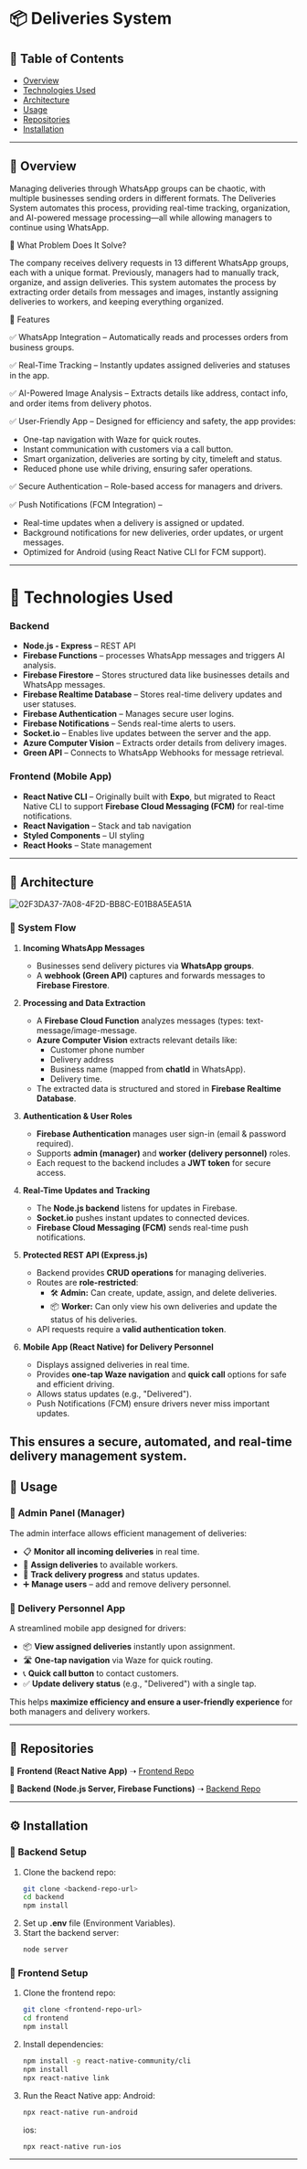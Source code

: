 # 📦 Deliveries System

## 📌 Table of Contents
- [Overview](#-overview)
- [Technologies Used](#-technologies-used)
- [Architecture](#-architecture)
- [Usage](#-usage)
- [Repositories](#-repositories)
- [Installation](#-installation)

---

## 📌 Overview

Managing deliveries through WhatsApp groups can be chaotic, with multiple businesses sending orders in different formats. The Deliveries System automates this process, providing real-time tracking, organization, and AI-powered message processing—all while allowing managers to continue using WhatsApp.

🔹 What Problem Does It Solve?

The company receives delivery requests in 13 different WhatsApp groups, each with a unique format. Previously, managers had to manually track, organize, and assign deliveries. This system automates the process by extracting order details from messages and images, instantly assigning deliveries to workers, and keeping everything organized.

🔹 Features

✅ WhatsApp Integration – Automatically reads and processes orders from business groups.

✅ Real-Time Tracking – Instantly updates assigned deliveries and statuses in the app.

✅ AI-Powered Image Analysis – Extracts details like address, contact info, and order items from delivery photos.

✅ User-Friendly App – Designed for efficiency and safety, the app provides:

- One-tap navigation with Waze for quick routes.
- Instant communication with customers via a call button.
- Smart organization, deliveries are sorting by city, timeleft and status.
- Reduced phone use while driving, ensuring safer operations.

✅ Secure Authentication – Role-based access for managers and drivers.

✅ Push Notifications (FCM Integration) –

- Real-time updates when a delivery is assigned or updated.
- Background notifications for new deliveries, order updates, or urgent messages.
- Optimized for Android (using React Native CLI for FCM support).


---

# 📌 Technologies Used

### Backend
- **Node.js - Express** – REST API
- **Firebase Functions** – processes WhatsApp messages and triggers AI analysis.
- **Firebase Firestore** – Stores structured data like businesses details and WhatsApp messages.
- **Firebase Realtime Database** – Stores real-time delivery updates and user statuses.
- **Firebase Authentication** – Manages secure user logins.
- **Firebase Notifications** – Sends real-time alerts to users.
- **Socket.io** – Enables live updates between the server and the app.
- **Azure Computer Vision** – Extracts order details from delivery images.
- **Green API** – Connects to WhatsApp Webhooks for message retrieval.

### Frontend (Mobile App)
- **React Native CLI** – Originally built with **Expo**, but migrated to React Native CLI to support **Firebase Cloud Messaging (FCM)** for real-time notifications.
- **React Navigation** – Stack and tab navigation
- **Styled Components** – UI styling
- **React Hooks** – State management



---

## 📌 Architecture

![02F3DA37-7A08-4F2D-BB8C-E01B8A5EA51A](https://github.com/user-attachments/assets/4bcaa6f7-bea2-4ed2-80b9-0e4193a3aabd)

### 🔹 System Flow  

1. **Incoming WhatsApp Messages**  
   - Businesses send delivery pictures via **WhatsApp groups**.  
   - A **webhook (Green API)** captures and forwards messages to **Firebase Firestore**.  

2. **Processing and Data Extraction**  
   - A **Firebase Cloud Function** analyzes messages (types: text-message/image-message.  
   - **Azure Computer Vision** extracts relevant details like:  
     - Customer phone number  
     - Delivery address  
     - Business name (mapped from **chatId** in WhatsApp).  
     - Delivery time.  
   - The extracted data is structured and stored in **Firebase Realtime Database**.  

3. **Authentication & User Roles**  
   - **Firebase Authentication** manages user sign-in (email & password required).  
   - Supports **admin (manager)** and **worker (delivery personnel)** roles.  
   - Each request to the backend includes a **JWT token** for secure access.  

4. **Real-Time Updates and Tracking**  
   - The **Node.js backend** listens for updates in Firebase.  
   - **Socket.io** pushes instant updates to connected devices.
   - **Firebase Cloud Messaging (FCM)** sends real-time push notifications.

5. **Protected REST API (Express.js)**  
   - Backend provides **CRUD operations** for managing deliveries.  
   - Routes are **role-restricted**:  
     - 🛠 **Admin:** Can create, update, assign, and delete deliveries.  
     - 📦 **Worker:** Can only view his own deliveries and update the status of his deliveries.  
   - API requests require a **valid authentication token**.  

6. **Mobile App (React Native) for Delivery Personnel**  
   - Displays assigned deliveries in real time.  
   - Provides **one-tap Waze navigation** and **quick call** options for safe and efficient driving.  
   - Allows status updates (e.g., "Delivered").
   - Push Notifications (FCM) ensure drivers never miss important updates. 

This ensures a secure, automated, and real-time delivery management system.  
---


## 📌 Usage  

### 🔹 Admin Panel (Manager)  
The admin interface allows efficient management of deliveries:  
- 📋 **Monitor all incoming deliveries** in real time.  
- 👤 **Assign deliveries** to available workers.  
- 🚚 **Track delivery progress** and status updates.  
- ➕ **Manage users** – add and remove delivery personnel.  

### 🔹 Delivery Personnel App  
A streamlined mobile app designed for drivers:  
- 📦 **View assigned deliveries** instantly upon assignment.  
- 🛣 **One-tap navigation** via Waze for quick routing.  
- 📞 **Quick call button** to contact customers.  
- ✅ **Update delivery status** (e.g., "Delivered") with a single tap.  

This helps **maximize efficiency and ensure a user-friendly experience** for both managers and delivery workers.   

---

## 📂 Repositories
🔹 **Frontend (React Native App)** ➝ [Frontend Repo](https://github.com/RoiMeshulam/DeliveriesFrontReactNative)

🔹 **Backend (Node.js Server, Firebase Functions)** ➝ [Backend Repo](https://github.com/RoiMeshulam/Deliveries_backend)

---

## ⚙️ Installation

### 🔹 Backend Setup
1. Clone the backend repo:
   ```sh
   git clone <backend-repo-url>
   cd backend
   npm install
   ```  
2. Set up **.env** file (Environment Variables).
3. Start the backend server:
   ```sh
   node server
   ```  

### 🔹 Frontend Setup
1. Clone the frontend repo:
   ```sh
   git clone <frontend-repo-url>
   cd frontend
   npm install
   ```  
2. Install dependencies:
   ```sh
   npm install -g react-native-community/cli
   npm install
   npx react-native link
   
   
   ```  
3. Run the React Native app:
   Android:
   ```sh
   npx react-native run-android
   ```
    ios:
   ```sh
   npx react-native run-ios
   ```  


---

